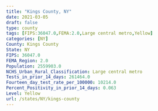 ```yaml
---
title: "Kings County, NY"
date: 2021-03-05
draft: false
type: county
tags: [FIPS:36047.0,FEMA:2.0,Large central metro,Yellow]
categories: [NY]
County: Kings County
State: NY
FIPS: 36047.0
FEMA_Region: 2.0
Population: 2559903.0
NCHS_Urban_Rural_Classification: Large central metro
Tests_in_prior_14_days: 261464.0
Fourteen_day_test_rate_per_100000: 10214.0
Percent_Positivity_in_prior_14_days: 0.063
Level: Yellow
url: /states/NY/kings-county
---
```




